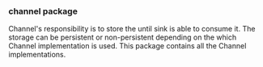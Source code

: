 ### channel package
Channel's responsibility is to store the until sink is able to consume it. The storage can be persistent or non-persistent depending on the which Channel implementation is used. This package contains all the Channel implementations.
